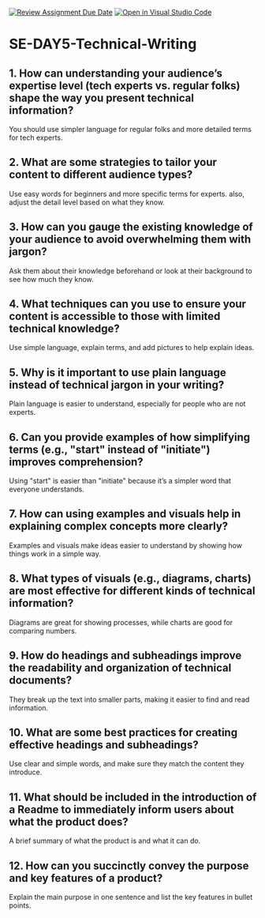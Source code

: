 [![Review Assignment Due Date](https://classroom.github.com/assets/deadline-readme-button-22041afd0340ce965d47ae6ef1cefeee28c7c493a6346c4f15d667ab976d596c.svg)](https://classroom.github.com/a/zsAR-pyY)
[![Open in Visual Studio Code](https://classroom.github.com/assets/open-in-vscode-2e0aaae1b6195c2367325f4f02e2d04e9abb55f0b24a779b69b11b9e10269abc.svg)](https://classroom.github.com/online_ide?assignment_repo_id=15979747&assignment_repo_type=AssignmentRepo)
# SE-DAY5-Technical-Writing
## 1. How can understanding your audience’s expertise level (tech experts vs. regular folks) shape the way you present technical information?
You should use simpler language for regular folks and more detailed terms for tech experts.

## 2. What are some strategies to tailor your content to different audience types?
Use easy words for beginners and more specific terms for experts. also, adjust the detail level based on what they know.

## 3. How can you gauge the existing knowledge of your audience to avoid overwhelming them with jargon?
Ask them about their knowledge beforehand or look at their background to see how much they know.

## 4. What techniques can you use to ensure your content is accessible to those with limited technical knowledge?
Use simple language, explain terms, and add pictures to help explain ideas.

## 5. Why is it important to use plain language instead of technical jargon in your writing?
Plain language is easier to understand, especially for people who are not experts.

## 6. Can you provide examples of how simplifying terms (e.g., "start" instead of "initiate") improves comprehension?
Using "start" is easier than "initiate" because it’s a simpler word that everyone understands.

## 7. How can using examples and visuals help in explaining complex concepts more clearly?
Examples and visuals make ideas easier to understand by showing how things work in a simple way.

## 8. What types of visuals (e.g., diagrams, charts) are most effective for different kinds of technical information?
Diagrams are great for showing processes, while charts are good for comparing numbers.

## 9. How do headings and subheadings improve the readability and organization of technical documents?
They break up the text into smaller parts, making it easier to find and read information.

## 10. What are some best practices for creating effective headings and subheadings?
Use clear and simple words, and make sure they match the content they introduce.

## 11. What should be included in the introduction of a Readme to immediately inform users about what the product does?
A brief summary of what the product is and what it can do.

## 12. How can you succinctly convey the purpose and key features of a product?
Explain the main purpose in one sentence and list the key features in bullet points.
